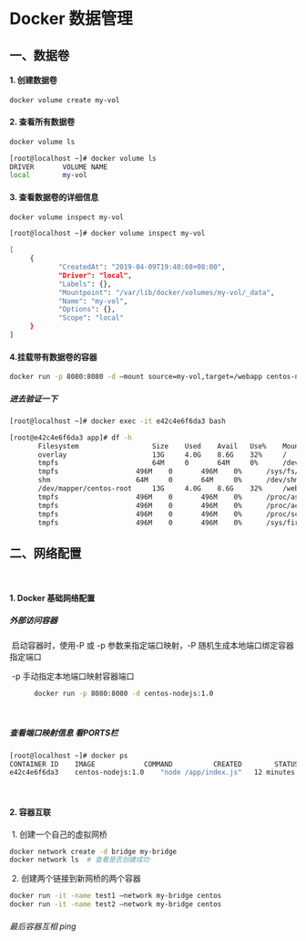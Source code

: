 # Docker 数据管理



## 一、数据卷

####   1. 创建数据卷

```sh
docker volume create my-vol
```

####   2. 查看所有数据卷
```sh
docker volume ls

[root@localhost ~]# docker volume ls
DRIVER       VOLUME NAME
local        my-vol
```
####   3. 查看数据卷的详细信息
```sh
docker volume inspect my-vol

[root@localhost ~]# docker volume inspect my-vol

[
  	 {
    		"CreatedAt": "2019-04-09T19:40:08+08:00",
    		"Driver": "local",
    		"Labels": {},
    		"Mountpoint": "/var/lib/docker/volumes/my-vol/_data",
    		"Name": "my-vol",
    		"Options": {},
    		"Scope": "local"
  	 }
]
```

####   4.挂载带有数据卷的容器
```sh
docker run -p 8080:8080 -d —mount source=my-vol,target=/webapp centos-nodejs:1.0
```
##### 	进去验证一下

```sh
[root@localhost ~]# docker exec -it e42c4e6f6da3 bash

[root@e42c4e6f6da3 app]# df -h
​		Filesystem       			Size 	Used 	Avail 	Use% 	Mounted on
​		overlay          			13G 	4.0G 	8.6G 	32%		/
​		tmpfs           			64M  	0  		64M  	0% 		/dev
​		tmpfs          			496M   	0 		496M  	0% 		/sys/fs/cgroup
​		shm            			64M   	0  		64M  	0% 		/dev/shm
​		/dev/mapper/centos-root  	13G 	4.0G 	8.6G 	32%		/webapp  ###### 这里已经挂上
​		tmpfs          			496M   	0 		496M  	0% 		/proc/asound
​		tmpfs          			496M   	0 		496M  	0% 		/proc/acpi
​		tmpfs          			496M   	0 		496M  	0% 		/proc/scsi
​		tmpfs          			496M   	0 		496M  	0% 		/sys/firmware
```





## 二、网络配置

​	

#### 	1. Docker 基础网络配置

##### 	  外部访问容器

​	  启动容器时，使用-P 或 -p 参数来指定端口映射，-P 随机生成本地端口绑定容器指定端口

​		  							     -p 手动指定本地端口映射容器端口
```sh
	  docker run -p 8080:8080 -d centos-nodejs:1.0
```
​	

##### 	  查看端口映射信息 看PORTS栏

```sh
[root@localhost ~]# docker ps 
CONTAINER ID    IMAGE          	 COMMAND          CREATED        STATUS          PORTS               NAMES
e42c4e6f6da3    centos-nodejs:1.0    "node /app/index.js"   12 minutes ago   Up 12 minutes    0.0.0.0:8080->8080/tcp  busy_shannon
```
​	

#### 	2. 容器互联

​		1. 创建一个自己的虚拟网桥
```sh
docker network create -d bridge my-bridge
docker network ls  # 查看是否创建成功
```


​		2. 创建两个链接到新网桥的两个容器


```sh
docker run -it -name test1 —network my-bridge centos
docker run -it -name test2 —network my-bridge centos	
```

###### 			最后容器互相 ping